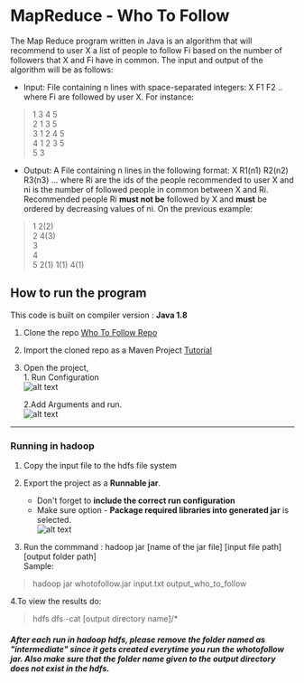 # MapReduce - Who To Follow

The Map Reduce program written in Java is an algorithm that will recommend to user X
a list of people to follow Fi based on the number of followers that X and Fi have in common. The
input and output of the algorithm will be as follows:

* Input: File containing n lines with space-separated integers:
X F1 F2 .. where Fi are followed by user X. For instance:

>1 3 4 5   
>2 1 3 5   
>3 1 2 4 5   
>4 1 2 3 5   
>5 3   

* Output: A File containing n lines in the following format:
X R1(n1) R2(n2) R3(n3) ...
where Ri are the ids of the people recommended to user X and ni is the number of followed
people in common between X and Ri. Recommended people Ri **must not be** followed by X
and **must** be ordered by decreasing values of ni. On the previous example:

>1 2(2)   
>2 4(3)   
>3    
>4    
>5 2(1) 1(1) 4(1) 


## How to run the program

This code is built on compiler version : **Java 1.8**

1. Clone the repo [Who To Follow Repo](https://github.com/lalet/MapReduce.git "Who To Follow")
2. Import the cloned repo as a Maven Project [Tutorial](http://javapapers.com/java/import-maven-project-into-eclipse/)
3. Open the project,    
        1. Run Configuration    
	![alt text](https://cloud.githubusercontent.com/assets/4597920/22804409/f9d90d98-eee6-11e6-903d-6ea7ef2af13d.png)
     
	2.Add Arguments and run.    
	![alt text](https://cloud.githubusercontent.com/assets/4597920/22804388/dff76a32-eee6-11e6-98cc-a33bdd43d84b.png)
----

### Running in hadoop
1. Copy the input file to the hdfs file system    

2. Export the project as a **Runnable jar**.    
   * Don't forget to **include the correct run configuration**   
   * Make sure option - **Package required libraries into generated jar** is selected.    
    ![alt text](https://cloud.githubusercontent.com/assets/4597920/22808208/c322facc-eef8-11e6-92a4-9b7b75602e0d.png)

3. Run the commmand : hadoop jar [name of the jar file] [input file path] [output folder path]    
Sample:             
> hadoop jar whotofollow.jar input.txt output_who_to_follow     

4.To view the results do:     
> hdfs dfs -cat [output directory name]/*

##### After each run in hadoop hdfs, please remove the folder named as "intermediate" since it gets created everytime you run the whotofollow jar. Also make sure that the folder name given to the output directory does not exist in the hdfs.
